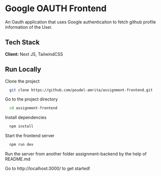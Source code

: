 # Google OAUTH Frontend

An Oauth application that uses Google authenticaiton to fetch github profile information of the User.

## Tech Stack

**Client:** Next JS, TailwindCSS

## Run Locally

Clone the project

```bash
  git clone https://github.com/poudel-amrita/assignment-frontend.git
```

Go to the project directory

```bash
  cd assignment-frontend
```

Install dependencies

```bash
  npm install
```

Start the frontend server

```bash
  npm run dev

```

Run the server from another folder assignment-backend by the help of README.md

Go to http://localhost:3000/ to get started!
